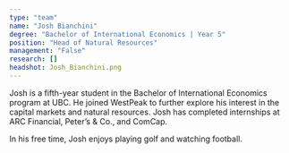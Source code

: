 ```yaml
---
type: "team"
name: "Josh Bianchini"
degree: "Bachelor of International Economics | Year 5"
position: "Head of Natural Resources"
management: "False"
research: []
headshot: Josh_Bianchini.png
---
```


Josh is a fifth-year student in the Bachelor of International Economics program at UBC. He joined WestPeak to further explore his interest in the capital markets and natural resources. Josh has completed internships at ARC Financial, Peter’s & Co., and ComCap.

In his free time, Josh enjoys playing golf and watching football. 
